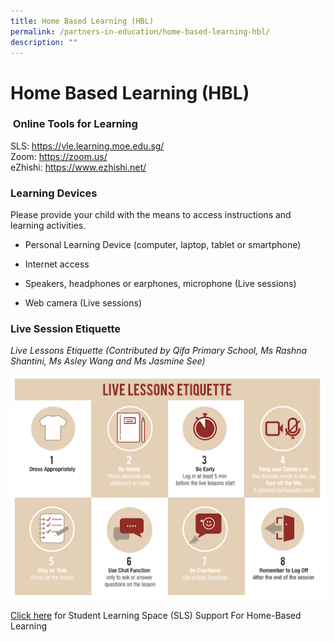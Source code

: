 ```yaml
---
title: Home Based Learning (HBL)
permalink: /partners-in-education/home-based-learning-hbl/
description: ""
---
```

# Home Based Learning (HBL)

### &nbsp;Online Tools for Learning


SLS: <a href="https://vle.learning.moe.edu.sg/" target="_blank">https://vle.learning.moe.edu.sg/</a>
&nbsp;&nbsp;  
Zoom:&nbsp;<a href="https://zoom.us/" target="_blank">https://zoom.us/</a>
&nbsp;  
eZhishi:&nbsp;<a href="https://www.ezhishi.net/" target="_blank">https://www.ezhishi.net/</a>  

### Learning Devices&nbsp;

Please provide your child with the means to access instructions and learning activities.&nbsp;

*   Personal Learning Device (computer, laptop, tablet or smartphone)
    
*   Internet access
    
*   Speakers, headphones or earphones, microphone (Live sessions)
    
*   Web camera (Live sessions)

### Live Session Etiquette

*Live Lessons Etiquette (Contributed by Qifa Primary School, Ms Rashna Shantini, Ms Asley Wang and Ms Jasmine See)*

  ![](/images/Partners%20in%20Education/Home%20Based%20Learning%20(HBL)/HBL%20Etiquette.png)
  
<a href="/partners-in-education/student-learning-space-sls/" target="_blank">Click here</a> for Student Learning Space (SLS) Support For Home-Based Learning